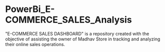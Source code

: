 # PowerBi_E-COMMERCE_SALES_Analysis
"E-COMMERCE SALES DASHBOARD" is a repository created with the objective of assisting the owner of Madhav Store in tracking and analyzing their online sales operations. 
